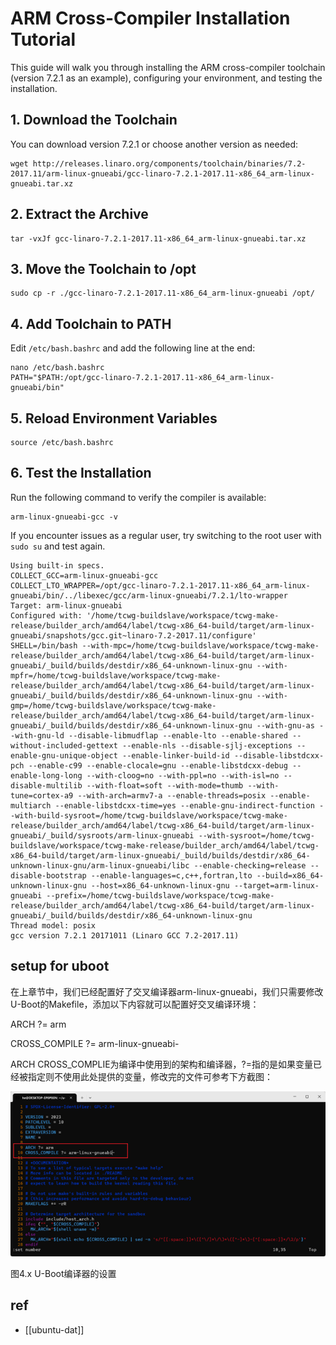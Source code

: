 # ARM Cross-Compiler Installation Tutorial

This guide will walk you through installing the ARM cross-compiler toolchain (version 7.2.1 as an example), configuring your environment, and testing the installation.

## 1. Download the Toolchain
You can download version 7.2.1 or choose another version as needed:

    wget http://releases.linaro.org/components/toolchain/binaries/7.2-2017.11/arm-linux-gnueabi/gcc-linaro-7.2.1-2017.11-x86_64_arm-linux-gnueabi.tar.xz


## 2. Extract the Archive

    tar -vxJf gcc-linaro-7.2.1-2017.11-x86_64_arm-linux-gnueabi.tar.xz


## 3. Move the Toolchain to /opt

    sudo cp -r ./gcc-linaro-7.2.1-2017.11-x86_64_arm-linux-gnueabi /opt/


## 4. Add Toolchain to PATH

Edit `/etc/bash.bashrc` and add the following line at the end:

    nano /etc/bash.bashrc
    PATH="$PATH:/opt/gcc-linaro-7.2.1-2017.11-x86_64_arm-linux-gnueabi/bin"


## 5. Reload Environment Variables

    source /etc/bash.bashrc


## 6. Test the Installation
Run the following command to verify the compiler is available:

    arm-linux-gnueabi-gcc -v

If you encounter issues as a regular user, try switching to the root user with `sudo su` and test again.

    Using built-in specs.
    COLLECT_GCC=arm-linux-gnueabi-gcc
    COLLECT_LTO_WRAPPER=/opt/gcc-linaro-7.2.1-2017.11-x86_64_arm-linux-gnueabi/bin/../libexec/gcc/arm-linux-gnueabi/7.2.1/lto-wrapper
    Target: arm-linux-gnueabi
    Configured with: '/home/tcwg-buildslave/workspace/tcwg-make-release/builder_arch/amd64/label/tcwg-x86_64-build/target/arm-linux-gnueabi/snapshots/gcc.git~linaro-7.2-2017.11/configure' SHELL=/bin/bash --with-mpc=/home/tcwg-buildslave/workspace/tcwg-make-release/builder_arch/amd64/label/tcwg-x86_64-build/target/arm-linux-gnueabi/_build/builds/destdir/x86_64-unknown-linux-gnu --with-mpfr=/home/tcwg-buildslave/workspace/tcwg-make-release/builder_arch/amd64/label/tcwg-x86_64-build/target/arm-linux-gnueabi/_build/builds/destdir/x86_64-unknown-linux-gnu --with-gmp=/home/tcwg-buildslave/workspace/tcwg-make-release/builder_arch/amd64/label/tcwg-x86_64-build/target/arm-linux-gnueabi/_build/builds/destdir/x86_64-unknown-linux-gnu --with-gnu-as --with-gnu-ld --disable-libmudflap --enable-lto --enable-shared --without-included-gettext --enable-nls --disable-sjlj-exceptions --enable-gnu-unique-object --enable-linker-build-id --disable-libstdcxx-pch --enable-c99 --enable-clocale=gnu --enable-libstdcxx-debug --enable-long-long --with-cloog=no --with-ppl=no --with-isl=no --disable-multilib --with-float=soft --with-mode=thumb --with-tune=cortex-a9 --with-arch=armv7-a --enable-threads=posix --enable-multiarch --enable-libstdcxx-time=yes --enable-gnu-indirect-function --with-build-sysroot=/home/tcwg-buildslave/workspace/tcwg-make-release/builder_arch/amd64/label/tcwg-x86_64-build/target/arm-linux-gnueabi/_build/sysroots/arm-linux-gnueabi --with-sysroot=/home/tcwg-buildslave/workspace/tcwg-make-release/builder_arch/amd64/label/tcwg-x86_64-build/target/arm-linux-gnueabi/_build/builds/destdir/x86_64-unknown-linux-gnu/arm-linux-gnueabi/libc --enable-checking=release --disable-bootstrap --enable-languages=c,c++,fortran,lto --build=x86_64-unknown-linux-gnu --host=x86_64-unknown-linux-gnu --target=arm-linux-gnueabi --prefix=/home/tcwg-buildslave/workspace/tcwg-make-release/builder_arch/amd64/label/tcwg-x86_64-build/target/arm-linux-gnueabi/_build/builds/destdir/x86_64-unknown-linux-gnu
    Thread model: posix
    gcc version 7.2.1 20171011 (Linaro GCC 7.2-2017.11) 



## setup for uboot 

在上章节中，我们已经配置好了交叉编译器arm-linux-gnueabi，我们只需要修改U-Boot的Makefile，添加以下内容就可以配置好交叉编译环境：

ARCH ?= arm

CROSS_COMPILE ?= arm-linux-gnueabi-

ARCH CROSS_COMPLIE为编译中使用到的架构和编译器，?=指的是如果变量已经被指定则不使用此处提供的变量，修改完的文件可参考下方截图：

![](2025-08-19-14-32-16.png)

图4.x U-Boot编译器的设置


## ref 

- [[ubuntu-dat]]